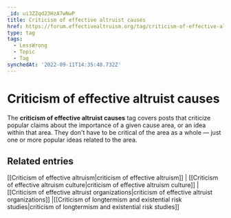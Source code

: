 ```yaml
---
_id: ui3ZZqd23HzA7wNwP
title: Criticism of effective altruist causes
href: https://forum.effectivealtruism.org/tag/criticism-of-effective-altruist-causes
type: tag
tags:
  - LessWrong
  - Topic
  - Tag
synchedAt: '2022-09-11T14:35:48.732Z'
---
```

# Criticism of effective altruist causes

The **criticism of effective altruist causes** tag covers posts that criticize popular claims about the importance of a given cause area, or an idea within that area. They don't have to be critical of the area as a whole — just one or more popular ideas related to the area.

Related entries
---------------

[[Criticism of effective altruism|criticism of effective altruism]] | [[Criticism of effective altruism culture|criticism of effective altruism culture]] | [[Criticism of effective altruist organizations|criticism of effective altruist organizations]] |[[Criticism of longtermism and existential risk studies|criticism of longtermism and existential risk studies]]
